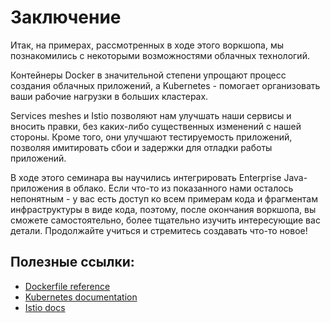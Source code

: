 # Заключение

 Итак, на примерах, рассмотренных в ходе этого воркшопа, мы познакомились с некоторыми возможностями облачных технологий.

 Контейнеры Docker в значительной степени упрощают процесс создания облачных приложений, а Kubernetes - помогает организовать ваши рабочие нагрузки в больших кластерах.

 Services meshes и Istio позволяют нам улучшать наши сервисы и вносить правки, без каких-либо существенных изменений с нашей стороны.
 Кроме того, они улучшают тестируемость приложений, позволяя имитировать сбои и задержки для отладки работы приложений.

 В ходе этого семинара вы научились интегрировать Enterprise Java-приложения в облако.
 Если что-то из показанного нами осталось непонятным - у вас есть доступ ко всем примерам кода и фрагментам инфраструктуры в виде кода, поэтому, после окончания воркшопа, вы сможете самостоятельно, более тщательно изучить интересующие вас детали.
 Продолжайте учиться и стремитесь создавать что-то новое!


## Полезные ссылки:
 - [Dockerfile reference](https://docs.docker.com/engine/reference/builder/)
 - [Kubernetes documentation](https://kubernetes.io/docs/home/)
 - [Istio docs](https://istio.io/docs/)

